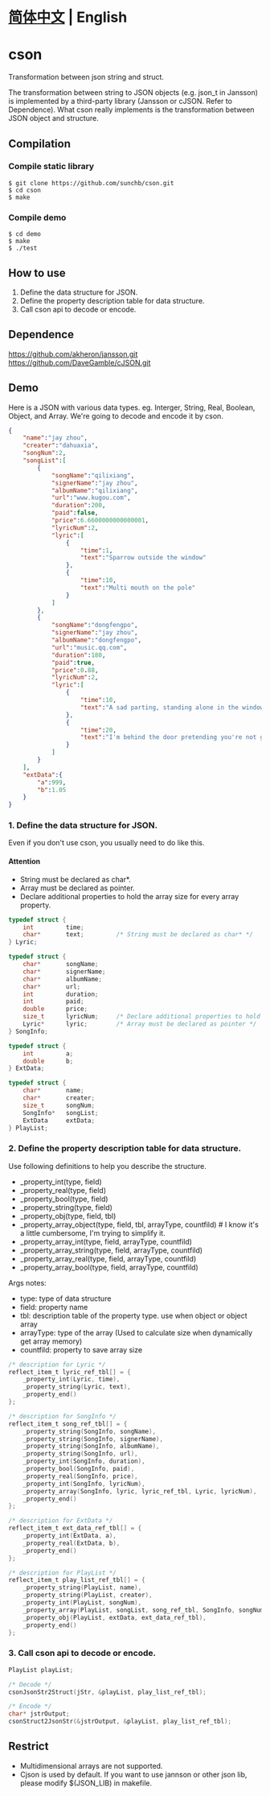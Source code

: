# [简体中文](./README_zh.md) | English

# cson
Transformation between json string and struct.

The transformation between string to JSON objects (e.g. json_t in Jansson) 
is implemented by a third-party library (Jansson or cJSON. Refer to Dependence).
What cson really implements is the transformation between JSON object and structure.

## Compilation 
### Compile static library
``` shell
$ git clone https://github.com/sunchb/cson.git
$ cd cson
$ make
```
### Compile demo
``` shell
$ cd demo
$ make
$ ./test
```
## How to use
1. Define the data structure for JSON.
2. Define the property description table for data structure.
3. Call cson api to decode or encode.

## Dependence
https://github.com/akheron/jansson.git
https://github.com/DaveGamble/cJSON.git

## Demo
Here is a JSON with various data types. eg. Interger, String, Real, Boolean, Object, and Array.
We're going to decode and encode it by cson.

``` json
{
    "name":"jay zhou",
    "creater":"dahuaxia",
    "songNum":2,
    "songList":[
        {
            "songName":"qilixiang",
            "signerName":"jay zhou",
            "albumName":"qilixiang",
            "url":"www.kugou.com",
            "duration":200,
            "paid":false,
            "price":6.6600000000000001,
            "lyricNum":2,
            "lyric":[
                {
                    "time":1,
                    "text":"Sparrow outside the window"
                },
                {
                    "time":10,
                    "text":"Multi mouth on the pole"
                }
            ]
        },
        {
            "songName":"dongfengpo",
            "signerName":"jay zhou",
            "albumName":"dongfengpo",
            "url":"music.qq.com",
            "duration":180,
            "paid":true,
            "price":0.88,
            "lyricNum":2,
            "lyric":[
                {
                    "time":10,
                    "text":"A sad parting, standing alone in the window"
                },
                {
                    "time":20,
                    "text":"I'm behind the door pretending you're not gone"
                }
            ]
        }
    ],
    "extData":{
        "a":999,
        "b":1.05
    }
}
```

### 1. Define the data structure for JSON.
Even if you don't use cson, you usually need to do like this.

#### Attention
- String must be declared as char*.
- Array must be declared as pointer.
- Declare additional properties to hold the array size for every array property.

``` c
typedef struct {
    int         time;
    char*       text;         /* String must be declared as char* */
} Lyric;

typedef struct {
    char*       songName;
    char*       signerName;
    char*       albumName;
    char*       url;
    int         duration;
    int         paid;
    double      price;
    size_t      lyricNum;     /* Declare additional properties to hold the array size */
    Lyric*      lyric;        /* Array must be declared as pointer */
} SongInfo;

typedef struct {
    int         a;
    double      b;
} ExtData;

typedef struct {
    char*       name;
    char*       creater;
    size_t      songNum;
    SongInfo*   songList;
    ExtData     extData;
} PlayList;
```

### 2. Define the property description table for data structure.
Use following definitions to help you describe the structure.
- _property_int(type, field) 
- _property_real(type, field)
- _property_bool(type, field)
- _property_string(type, field)
- _property_obj(type, field, tbl) 
- _property_array_object(type, field, tbl, arrayType, countfild) # I know it's a little cumbersome, I'm trying to simplify it.
- _property_array_int(type, field, arrayType, countfild)
- _property_array_string(type, field, arrayType, countfild)
- _property_array_real(type, field, arrayType, countfild)
- _property_array_bool(type, field, arrayType, countfild)

Args notes:
- type:         type of data structure
- field:        property name
- tbl:          description table of the property type. use when object or object array
- arrayType:    type of the array (Used to calculate size when dynamically get array memory)
- countfild:    property to save array size

``` c
/* description for Lyric */
reflect_item_t lyric_ref_tbl[] = {
    _property_int(Lyric, time),
    _property_string(Lyric, text),
    _property_end()
};

/* description for SongInfo */
reflect_item_t song_ref_tbl[] = {
    _property_string(SongInfo, songName),
    _property_string(SongInfo, signerName),
    _property_string(SongInfo, albumName),
    _property_string(SongInfo, url),
    _property_int(SongInfo, duration),
    _property_bool(SongInfo, paid),
    _property_real(SongInfo, price),
    _property_int(SongInfo, lyricNum),          
    _property_array(SongInfo, lyric, lyric_ref_tbl, Lyric, lyricNum),   /* Lyric: type of array; lyricNum: property to save array size */
    _property_end()
};

/* description for ExtData */
reflect_item_t ext_data_ref_tbl[] = {
    _property_int(ExtData, a),
    _property_real(ExtData, b),
    _property_end()
};

/* description for PlayList */
reflect_item_t play_list_ref_tbl[] = {
    _property_string(PlayList, name),
    _property_string(PlayList, creater),
    _property_int(PlayList, songNum),
    _property_array(PlayList, songList, song_ref_tbl, SongInfo, songNum),
    _property_obj(PlayList, extData, ext_data_ref_tbl),
    _property_end()
};
```

### 3. Call cson api to decode or encode.
``` c
PlayList playList;

/* Decode */
csonJsonStr2Struct(jStr, &playList, play_list_ref_tbl);

/* Encode */
char* jstrOutput;
csonStruct2JsonStr(&jstrOutput, &playList, play_list_ref_tbl);
```

## Restrict
- Multidimensional arrays are not supported.
- Cjson is used by default. If you want to use jannson or other json lib, please modify $(JSON_LIB) in makefile.
